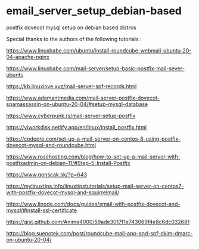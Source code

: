 # email_server_setup_debian-based
postfix dovecot mysql setup on debian based distros

Special thanks to the authors of the following tutorials :

https://www.linuxbabe.com/ubuntu/install-roundcube-webmail-ubuntu-20-04-apache-nginx

https://www.linuxbabe.com/mail-server/setup-basic-postfix-mail-sever-ubuntu

https://kb.linuxlove.xyz/mail-server-spf-records.html

https://www.adamantmedia.com/mail-server-postfix-dovecot-spamassassin-on-ubuntu-20-04/#setup-mysql-database

https://www.cyberpunk.rs/mail-server-setup-postfix

https://yiworkdisk.netlify.app/en/linux/install_postfix.html

https://codepre.com/set-up-a-mail-server-on-centos-8-using-postfix-dovecot-mysql-and-roundcube.html

https://www.rosehosting.com/blog/how-to-set-up-a-mail-server-with-postfixadmin-on-debian-11/#Step-5-Install-Postfix

https://www.gonscak.sk/?p=643

https://mylinuxtips.info/linuxtipstutorials/setup-mail-server-on-centos7-with-postfix-dovecot-mysql-and-squirrelmail/

https://www.linode.com/docs/guides/email-with-postfix-dovecot-and-mysql/#install-ssl-certificate

https://gist.github.com/Anime4000/59ade3017f1e743069f4e8c6dc032681

https://blog.suenotek.com/post/roundcube-mail-app-and-spf-dkim-dmarc-on-ubuntu-20-04/
